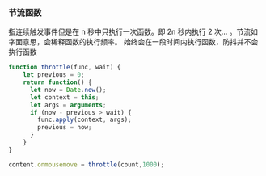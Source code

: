### 节流函数
指连续触发事件但是在 n 秒中只执行一次函数。即 2n 秒内执行 2 次... 。节流如字面意思，会稀释函数的执行频率。
始终会在一段时间内执行函数，防抖并不会执行函数
``` js
function throttle(func, wait) {
    let previous = 0;
    return function() {
      let now = Date.now();
      let context = this;
      let args = arguments;
      if (now - previous > wait) {
        func.apply(context, args);
        previous = now;
      }
    }
}

content.onmousemove = throttle(count,1000);

```